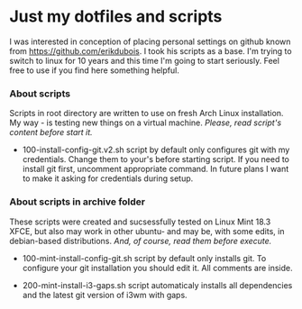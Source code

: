 # Just my dotfiles and scripts

I was interested in conception of placing personal settings on github known from https://github.com/erikdubois. I took his scripts as a base. I'm trying to switch to linux for 10 years and this time I'm going to start seriously.
Feel free to use if you find here something helpful.

### About scripts

Scripts in root directory are written to use on fresh Arch Linux installation. My way - is testing new things on a virtual machine. *Please, read script's content before start it.*

- 100-install-config-git.v2.sh script by default only configures git with my credentials. Change them to your's before starting script. If you need to install git first, uncomment appropriate command. In future plans I want to make it asking for credentials during setup.

### About scripts in archive folder

These scripts were created and sucsessfully tested on Linux Mint 18.3 XFCE, but also may work in other ubuntu- and may be, with some edits, in debian-based distributions. *And, of course, read them before execute.*

- 100-mint-install-config-git.sh script by default only installs git. To configure your git installation you should edit it. All comments are inside.

- 200-mint-install-i3-gaps.sh script automaticaly installs all dependencies and the latest git version of i3wm with gaps.
